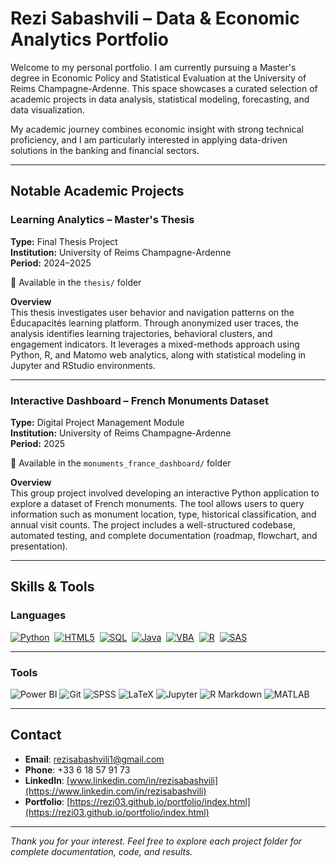 # Rezi Sabashvili – Data & Economic Analytics Portfolio

Welcome to my personal portfolio. I am currently pursuing a Master's degree in Economic Policy and Statistical Evaluation at the University of Reims Champagne-Ardenne. This space showcases a curated selection of academic projects in data analysis, statistical modeling, forecasting, and data visualization.

My academic journey combines economic insight with strong technical proficiency, and I am particularly interested in applying data-driven solutions in the banking and financial sectors.

---

## Notable Academic Projects

### Learning Analytics – Master's Thesis  
**Type:** Final Thesis Project  
**Institution:** University of Reims Champagne-Ardenne  
**Period:** 2024–2025  

📁 Available in the `thesis/` folder  

**Overview**  
This thesis investigates user behavior and navigation patterns on the Éducapacités learning platform. Through anonymized user traces, the analysis identifies learning trajectories, behavioral clusters, and engagement indicators. It leverages a mixed-methods approach using Python, R, and Matomo web analytics, along with statistical modeling in Jupyter and RStudio environments.

---

### Interactive Dashboard – French Monuments Dataset  
**Type:** Digital Project Management Module  
**Institution:** University of Reims Champagne-Ardenne  
**Period:** 2025  

📁 Available in the `monuments_france_dashboard/` folder  

**Overview**  
This group project involved developing an interactive Python application to explore a dataset of French monuments. The tool allows users to query information such as monument location, type, historical classification, and annual visit counts. The project includes a well-structured codebase, automated testing, and complete documentation (roadmap, flowchart, and presentation).

---

## Skills & Tools

### Languages

<p align="left">
  <a href="https://www.python.org/" target="_blank"><img src="https://img.shields.io/badge/-Python-3776AB?style=for-the-badge&logo=python&logoColor=white" alt="Python" /></a>&nbsp;
  <a href="https://developer.mozilla.org/en-US/docs/Web/Guide/HTML/HTML5" target="_blank"><img src="https://img.shields.io/badge/-HTML5-E34F26?style=for-the-badge&logo=html5&logoColor=white" alt="HTML5" /></a>&nbsp;
  <a href="https://www.postgresql.org/" target="_blank"><img src="https://img.shields.io/badge/-SQL-4479A1?style=for-the-badge&logo=postgresql&logoColor=white" alt="SQL" /></a>&nbsp;
  <a href="https://www.java.com/" target="_blank"><img src="https://img.shields.io/badge/-Java-007396?style=for-the-badge&logo=java&logoColor=white" alt="Java" /></a>&nbsp;
  <a href="https://learn.microsoft.com/en-us/office/vba/api/overview/excel" target="_blank"><img src="https://img.shields.io/badge/-VBA-867DB1?style=for-the-badge&logo=microsoft&logoColor=white" alt="VBA" /></a>&nbsp;
  <a href="https://www.r-project.org/" target="_blank"><img src="https://img.shields.io/badge/-R-276DC3?style=for-the-badge&logo=r&logoColor=white" alt="R" /></a>&nbsp;
  <a href="https://www.sas.com/" target="_blank"><img src="https://img.shields.io/badge/-SAS-1B365D?style=for-the-badge&logo=sas&logoColor=white" alt="SAS" /></a>
</p>

---

### Tools

<p align="left">
  <img src="https://img.shields.io/badge/-Power%20BI-F2C811?style=flat-square&logo=powerbi&logoColor=black" alt="Power BI" />
  <img src="https://img.shields.io/badge/-Git-F05032?style=flat-square&logo=git&logoColor=white" alt="Git" />
  <img src="https://img.shields.io/badge/-SPSS-0057A7?style=flat-square" alt="SPSS" />
  <img src="https://img.shields.io/badge/-LaTeX-008080?style=flat-square&logo=latex&logoColor=white" alt="LaTeX" />
  <img src="https://img.shields.io/badge/-Jupyter-F37626?style=flat-square&logo=jupyter&logoColor=white" alt="Jupyter" />
  <img src="https://img.shields.io/badge/-R%20Markdown-276DC3?style=flat-square&logo=rstudio&logoColor=white" alt="R Markdown" />
  <img src="https://img.shields.io/badge/-MATLAB-0076A8?style=flat-square&logo=mathworks&logoColor=white" alt="MATLAB" />
</p>

---

## Contact

- **Email**: rezisabashvili1@gmail.com  
- **Phone**: +33 6 18 57 91 73  
- **LinkedIn**: [www.linkedin.com/in/rezisabashvili](https://www.linkedin.com/in/rezisabashvili)  
- **Portfolio**: [https://rezi03.github.io/portfolio/index.html](https://rezi03.github.io/portfolio/index.html)

---

*Thank you for your interest. Feel free to explore each project folder for complete documentation, code, and results.*
